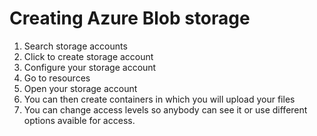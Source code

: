 # Creating Azure Blob storage

1. Search storage accounts 
2. Click to create storage account
3. Configure your storage account
4. Go to resources 
5. Open your storage account
6. You can then create containers in which you will upload your files
7. You can change access levels so anybody can see it or use different options avaible for access.
